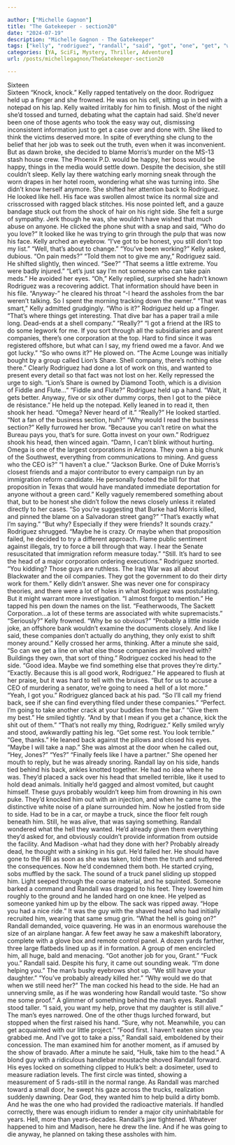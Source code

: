 ```yaml
---

author: ["Michelle Gagnon"]
title: "The Gatekeeper - section20"
date: "2024-07-19"
description: "Michelle Gagnon - The Gatekeeper"
tags: ["kelly", "rodriguez", "randall", "said", "got", "one", "get", "would", "still", "head", "side", "back", "like", "hell", "take", "eye", "friend", "company", "something", "maybe", "man", "held", "done", "everything", "almost"]
categories: [YA, SciFi, Mystery, Thriller, Adventure]
url: /posts/michellegagnon/TheGatekeeper-section20

---
```



Sixteen  
Sixteen
“Knock, knock.” Kelly rapped tentatively on the door.
Rodriguez held up a finger and she frowned. He was on his cell, sitting up in bed with a notepad on his lap.
Kelly waited irritably for him to finish. Most of the night she’d tossed and turned, debating what the captain had said. She’d never been one of those agents who took the easy way out, dismissing inconsistent information just to get a case over and done with. She liked to think the victims deserved more. In spite of everything she clung to the belief that her job was to seek out the truth, even when it was inconvenient.
But as dawn broke, she decided to blame Morris’s murder on the MS-13 stash house crew. The Phoenix P.D. would be happy, her boss would be happy, things in the media would settle down. Despite the decision, she still couldn’t sleep. Kelly lay there watching early morning sneak through the worn drapes in her hotel room, wondering what she was turning into. She didn’t know herself anymore.
She shifted her attention back to Rodriguez. He looked like hell. His face was swollen almost twice its normal size and crisscrossed with ragged black stitches. His nose pointed left, and a gauze bandage stuck out from the shock of hair on his right side. She felt a surge of sympathy. Jerk though he was, she wouldn’t have wished that much abuse on anyone.
He clicked the phone shut with a snap and said, “Who do you love?”
It looked like he was trying to grin through the pulp that was now his face. Kelly arched an eyebrow. “I’ve got to be honest, you still don’t top my list.”
“Well, that’s about to change.”
“You’ve been working?” Kelly asked, dubious. “On pain meds?”
“Told them not to give me any,” Rodriguez said. He shifted slightly, then winced. “See?”
“That seems a little extreme. You were badly injured.”
“Let’s just say I’m not someone who can take pain meds.” He avoided her eyes.
“Oh,” Kelly replied, surprised she hadn’t known Rodriguez was a recovering addict. That information should have been in his file.
“Anyway-” he cleared his throat “-I heard the assholes from the bar weren’t talking. So I spent the morning tracking down the owner.”
“That was smart,” Kelly admitted grudgingly. “Who is it?”
Rodriguez held up a finger. “That’s where things get interesting. That dive bar has a paper trail a mile long. Dead-ends at a shell company.”
“Really?”
“I got a friend at the IRS to do some legwork for me. If you sort through all the subsidiaries and parent companies, there’s one corporation at the top. Hard to find since it was registered offshore, but what can I say, my friend owed me a favor. And we got lucky.”
“So who owns it?”
He plowed on. “The Acme Lounge was initially bought by a group called Lion’s Share. Shell company, there’s nothing else there.” Clearly Rodriguez had done a lot of work on this, and wanted to present every detail so that fact was not lost on her. Kelly repressed the urge to sigh. “Lion’s Share is owned by Diamond Tooth, which is a division of Fiddle and Flute…”
“Fiddle and Flute?”
Rodriguez held up a hand. “Wait, it gets better. Anyway, five or six other dummy corps, then I got to the pièce de résistance.” He held up the notepad.
Kelly leaned in to read it, then shook her head. “Omega? Never heard of it.”
“Really?” He looked startled. “Not a fan of the business section, huh?”
“Why would I read the business section?” Kelly furrowed her brow.
“Because you can’t retire on what the Bureau pays you, that’s for sure. Gotta invest on your own.” Rodriguez shook his head, then winced again. “Damn, I can’t blink without hurting. Omega is one of the largest corporations in Arizona. They own a big chunk of the Southwest, everything from communications to mining. And guess who the CEO is?”
“I haven’t a clue.”
“Jackson Burke. One of Duke Morris’s closest friends and a major contributor to every campaign run by an immigration reform candidate. He personally footed the bill for that proposition in Texas that would have mandated immediate deportation for anyone without a green card.”
Kelly vaguely remembered something about that, but to be honest she didn’t follow the news closely unless it related directly to her cases. “So you’re suggesting that Burke had Morris killed, and pinned the blame on a Salvadoran street gang?”
“That’s exactly what I’m saying.”
“But why? Especially if they were friends? It sounds crazy.”
Rodriguez shrugged. “Maybe he is crazy. Or maybe when that proposition failed, he decided to try a different approach. Flame public sentiment against illegals, try to force a bill through that way. I hear the Senate resuscitated that immigration reform measure today.”
“Still. It’s hard to see the head of a major corporation ordering executions.”
Rodriguez snorted. “You kidding? Those guys are ruthless. The Iraq War was all about Blackwater and the oil companies. They got the government to do their dirty work for them.”
Kelly didn’t answer. She was never one for conspiracy theories, and there were a lot of holes in what Rodriguez was postulating. But it might warrant more investigation.
“I almost forgot to mention.” He tapped his pen down the names on the list. “Featherwoods, The Sackett Corporation…a lot of these terms are associated with white supremacists.”
“Seriously?” Kelly frowned. “Why be so obvious?”
“Probably a little inside joke, an offshore bank wouldn’t examine the documents closely. And like I said, these companies don’t actually do anything, they only exist to shift money around.”
Kelly crossed her arms, thinking. After a minute she said, “So can we get a line on what else those companies are involved with? Buildings they own, that sort of thing.”
Rodriguez cocked his head to the side. “Good idea. Maybe we find something else that proves they’re dirty.”
“Exactly. Because this is all good work, Rodriguez.” He appeared to flush at her praise, but it was hard to tell with the bruises. “But for us to accuse a CEO of murdering a senator, we’re going to need a hell of a lot more.”
“Yeah, I got you.” Rodriguez glanced back at his pad. “So I’ll call my friend back, see if she can find everything filed under these companies.”
“Perfect. I’m going to take another crack at your buddies from the bar.”
“Give them my best.” He smiled tightly. “And by that I mean if you get a chance, kick the shit out of them.”
“That’s not really my thing, Rodriguez.” Kelly smiled wryly and stood, awkwardly patting his leg. “Get some rest. You look terrible.”
“Gee, thanks.” He leaned back against the pillows and closed his eyes. “Maybe I will take a nap.”
She was almost at the door when he called out, “Hey, Jones?”
“Yes?”
“Finally feels like I have a partner.”
She opened her mouth to reply, but he was already snoring.
Randall lay on his side, hands tied behind his back, ankles knotted together. He had no idea where he was. They’d placed a sack over his head that smelled terrible, like it used to hold dead animals. Initially he’d gagged and almost vomited, but caught himself. These guys probably wouldn’t keep him from drowning in his own puke. They’d knocked him out with an injection, and when he came to, the distinctive white noise of a plane surrounded him. Now he jostled from side to side. Had to be in a car, or maybe a truck, since the floor felt rough beneath him.
Still, he was alive, that was saying something. Randall wondered what the hell they wanted. He’d already given them everything they’d asked for, and obviously couldn’t provide information from outside the facility.
And Madison -what had they done with her? Probably already dead, he thought with a sinking in his gut. He’d failed her. He should have gone to the FBI as soon as she was taken, told them the truth and suffered the consequences. Now he’d condemned them both.
He started crying, sobs muffled by the sack. The sound of a truck panel sliding up stopped him. Light seeped through the coarse material, and he squinted.
Someone barked a command and Randall was dragged to his feet. They lowered him roughly to the ground and he landed hard on one knee. He yelped as someone yanked him up by the elbow. The sack was ripped away.
“Hope you had a nice ride.” It was the guy with the shaved head who had initially recruited him, wearing that same smug grin.
“What the hell is going on?” Randall demanded, voice quavering. He was in an enormous warehouse the size of an airplane hangar. A few feet away he saw a makeshift laboratory, complete with a glove box and remote control panel. A dozen yards farther, three large flatbeds lined up as if in formation. A group of men encircled him, all huge, bald and menacing.
“Got another job for you, Grant.”
“Fuck you.” Randall said. Despite his fury, it came out sounding weak. “I’m done helping you.”
The man’s bushy eyebrows shot up. “We still have your daughter.”
“You’ve probably already killed her.”
“Why would we do that when we still need her?” The man cocked his head to the side. He had an unnerving smile, as if he was wondering how Randall would taste.
“So show me some proof.” A glimmer of something behind the man’s eyes. Randall stood taller. “I said, you want my help, prove that my daughter is still alive.”
The man’s eyes narrowed. One of the other thugs lurched forward, but stopped when the first raised his hand. “Sure, why not. Meanwhile, you can get acquainted with our little project.”
“Food first. I haven’t eaten since you grabbed me. And I’ve got to take a piss,” Randall said, emboldened by their concession.
The man examined him for another moment, as if amused by the show of bravado. After a minute he said, “Hulk, take him to the head.”
A blond guy with a ridiculous handlebar moustache shoved Randall forward. His eyes locked on something clipped to Hulk’s belt: a dosimeter, used to measure radiation levels. The first circle was tinted, showing a measurement of 5 rads-still in the normal range. As Randall was marched toward a small door, he swept his gaze across the trucks, realization suddenly dawning. Dear God, they wanted him to help build a dirty bomb. And he was the one who had provided the radioactive materials. If handled correctly, there was enough iridium to render a major city uninhabitable for years. Hell, more than years-decades.
Randall’s jaw tightened. Whatever happened to him and Madison, here he drew the line. And if he was going to die anyway, he planned on taking these assholes with him.

